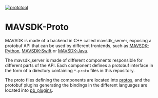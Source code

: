 [![prototool](https://github.com/AntonZhutba/MAVSDK-Proto/workflows/prototool/badge.svg)](https://github.com/AntonZhutba/MAVSDK-Proto/actions?query=branch%3Amain)

# MAVSDK-Proto

MAVSDK is made of a backend in C++ called mavsdk_server, exposing a protobuf API that can be used by different frontends, such as [MAVSDK-Python](https://github.com/dronecode/MAVSDK-Python), [MAVSDK-Swift](https://github.com/dronecode/MAVSDK-Swift) or [MAVSDK-Java](https://github.com/dronecode/MAVSDK-Java).

The mavsdk_server is made of different components responsible for different parts of the API. Each component defines a protobuf interface in the form of a directory containing `*.proto` files in this repository.

The proto files defining the components are located into [protos](protos), and the protobuf plugins generating the bindings in the different languages are located into [pb_plugins](pb_plugins).
